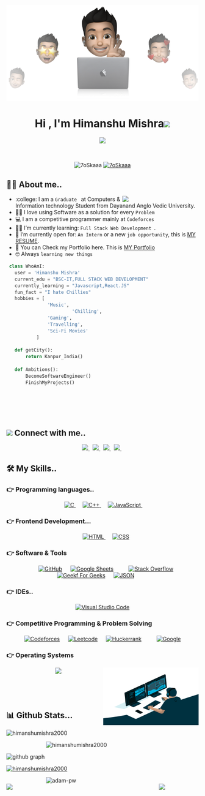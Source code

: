 <p align="center"><img src="https://raw.githubusercontent.com/KevinPatel04/KevinPatel04/master/cover-thompson.png"></p>


<h1 align="center">Hi , I'm Himanshu Mishra<img src="https://media.giphy.com/media/hvRJCLFzcasrR4ia7z/giphy.gif" width="35"></h1>
<p align="center">
  <a href="https://github.com/DenverCoder1/readme-typing-svg"><img src="https://readme-typing-svg.herokuapp.com?lines=Computer+Science+Student;learning+Full+Stack+Web+Development+at+Masai+School;Competitive+Programmer;DS%20%7C%20Algorithms%20%7C%20OOP%20;Always%20learning%20new%20things&center=true&width=1000&height=100"></a>
</p>


<br>

<p align="center"> 
	<img src="https://komarev.com/ghpvc/?username=7oSkaaa&label=Profile%20views&color=0e75b6&style=plastic" alt="7oSkaaa" /> 
	<a href = "https://commits.top/egypt.html" target="_blank">
		<img src="https://enfsgag3ayy6w9q.m.pipedream.net/&style=plastic" alt="7oSkaaa" target="_blank"/> 
	</a>
</p>


## :sassy_man:  About me..
<img src="https://website-crimea.ru/wp-content/uploads/github/message.gif" width="200px" align="right">

- :college: I am a `Graduate ` at Computers & Information technology Student from Dayanand Anglo Vedic University.
- :technologist: I love using Software as a solution for every `Problem`
- :computer: I am a competitive programmer mainly at `Codeforces`
- :student: I’m currently learning: `Full Stack Web Development `.
- :thinking: I’m currently open for: `An Intern` or a new `job opportunity`, this is [MY RESUME](https://drive.google.com/file/d/1mn6b-c0Yp6fqyENTwaH91b5zDEIDn6J2/view?usp=sharing).
-  :thinking: You can Check my Portfolio here. This is [MY Portfolio](https://himanshumishra-portfolio-1.netlify.app)
- :nerd_face: Always `learning new things`

 ```python
  class WhoAmI:
    user = 'Himanshu Mishra'
	current_edu = "BSC-IT,FULL STACK WEB DEVELOPMENT"
    currently_learning = "Javascript,React.JS"
    fun_fact = "I hate Chillies"
	hobbies = [
				'Music',
                         'Chilling',
			 	'Gaming',
				'Travelling',
				'Sci-Fi Movies'
			]
	
	def getCity():
		return Kanpur_India()
	
	def Ambitions():
		BecomeSoftwareEngineer()
		FinishMyProjects()
	
 ```
<br>

<br>
<br>


<!-- ## 🔥 Streak Stats -->
<!-- <p align="left"><img src="https://github-readme-streak-stats.herokuapp.com/?user=7oSkaaa&theme=algolia" alt="7oSkaaa" /> -->




<!-- ## My Competitive Programming Profiles -->

<!-- <p align="center">
  <a href="https://codeforces.com/profile/7oSkaaa"><img src="https://img.icons8.com/external-tal-revivo-shadow-tal-revivo/50/000000/external-codeforces-programming-competitions-and-contests-programming-community-logo-shadow-tal-revivo.png" alt="Code Forces"/></a>
	<a href="https://leetcode.com/7oSkaa/"><img src="https://img.icons8.com/external-tal-revivo-shadow-tal-revivo/50/000000/external-level-up-your-coding-skills-and-quickly-land-a-job-logo-shadow-tal-revivo.png" alt="LeetCode"/></a>
	<a href="https://atcoder.jp/users/ahmed_7oSkaa"><img src="https://i.ibb.co/Q9WSjDB/logo.png" alt="AtCoder"/></a>
	<a href="https://www.codechef.com/users/ahmed_7oskaa"><img src="https://img.icons8.com/color/50/000000/codechef.png" alt="Code Chef"/></a>
	<a href="https://icpc.global/ICPCID/IW0X0CTD0ZV9"><img src="https://i.ibb.co/6J0r7rW/Daco-5610880.png" alt="ICPC Global"/></a>     
	<a href="https://www.codingame.com/profile/e5e56c7585fda3b457056b85180a4d636850344" ><img src="https://i.ibb.co/1MRppTC/codingame-1.png" alt="Codingame" width="100" height="50">
</p> -->

## <img src="https://media.giphy.com/media/iY8CRBdQXODJSCERIr/giphy.gif" width="30px"> Connect with me..


<p align="center">
  <a href="https://www.linkedin.com/in/himanshu-mishra-2b4555230">
   <img src="https://img.icons8.com/color/48/000000/linkedin.png" width="3.5%"/>
    </a><span>&nbsp;</span>
<!--   <a href="https://twitter.com/ChakriVV">
    <img src="https://img.icons8.com/color/48/000000/twitter.png" width="3.5%"/>
  </a><span>&nbsp;</span> -->
  <a href="https://www.instagram.com/himanshuempire/">
    <img src="https://img.icons8.com/fluent/48/000000/instagram-new.png" width="3.5%"/>
  </a><span>&nbsp;</span>
  <a href="mailto:himanshumishraa55@gmail.com">
    <img src="https://img.icons8.com/fluent/48/000000/gmail.png" width="3.5%"/>
  </a><span>&nbsp;</span>
  <a href="https://github.com/HimanshuMishra2000">
    <img src="https://img.icons8.com/fluent/48/000000/github.png" width="3.5%"/>
  </a><span>&nbsp;</span>
</p>







<!-- 
<p align="center">...
	<a href=><img img src="https://img.shields.io/badge/gmail-%23EA4335.svg?style=plastic&logo=gmail&logoColor=white" alt="Gmail"/></a>
	<a href=""><img src="https://img.shields.io/badge/github-%23181717.svg?style=plastic&logo=github&logoColor=white" alt="GitHub"/></a>
<!-- 	<a href="https://wa.me/0201208822340"><img src="https://img.shields.io/badge/whatsapp-%2325D366.svg?style=plastic&logo=whatsapp&logoColor=white" alt="Whatsapp"/></a> -->
<!-- 	<a href=""><img src="https://img.shields.io/badge/linkedin-%230A66C2.svg?style=plastic&logo=linkedin&logoColor=white" alt="LinkedIn"/></a> -->
<!-- 	<a href="https://www.facebook.com/7oSkaaa"><img src="https://img.shields.io/badge/facebook-%231877F2.svg?style=plastic&logo=facebook&logoColor=white" alt="Facebook"/></a> -->
<!-- 	<a href=""><img src="https://img.shields.io/badge/instagram-%23E4405F.svg?style=plastic&logo=instagram&logoColor=white" alt="Instagram"/></a> -->
<!-- 	<a href="https://msng.link/o/?ahmed.7oskaa=sc"><img src="https://img.shields.io/badge/snapchat-%23FFFC00.svg?style=plastic&logo=snapchat&logoColor=black" alt="Snap Chat"/></a> -->
<!-- </p> -->




## 🛠️ My Skills..

### 👉 Programming languages..

<p align="center"> 
  &emsp; 
  <a href="https://www.cprogramming.com/" target="_blank"> 
    <img alt="C" src="https://img.shields.io/badge/C%20-%232370ED.svg?style=plastic&logo=c&logoColor=white">
  </a> 
  &emsp;
  <a href="https://www.w3schools.com/cpp/" target="_blank"> 
    <img alt="C++" src="https://img.shields.io/badge/C++%20-%2300599C.svg?style=plastic&logo=c%2B%2B&logoColor=white">
  </a> 
  &emsp;
  <a href="https://developer.mozilla.org/en-US/docs/Web/JavaScript" target="_blank"> 
     <img alt="JavaScript" src="https://img.shields.io/badge/JavaScript%20-%23F7DF1E.svg?style=plastic&logo=javascript&logoColor=black">
   </a>
  &emsp;
<!--   <a href="https://www.java.com" target="_blank"> 
    <img alt="Java" src="https://img.shields.io/badge/Java-%23007396.svg?style=plastic&logo=java&logoColor=white">
  </a>
  &emsp;
   <a href="https://www.python.org" target="_blank">
    <img alt="Python" src="https://img.shields.io/badge/Python%20-%2314354C.svg?style=plastic&logo=python&logoColor=white">
  </a>
</p> -->

### 👉 Frontend Development...
<p align="center"> 
  &emsp; 
  <a href="https://www.w3.org/html/" target="_blank"> 
   <img alt="HTML" src="https://img.shields.io/badge/HTML5%20-%23E34F26.svg?style=plastic&logo=html5&logoColor=white">
  </a>   
  &emsp;
  <a href="https://www.w3schools.com/css/" target="_blank">
    <img alt="CSS" src="https://img.shields.io/badge/CSS%20-%231572B6.svg?style=plastic&logo=css3&logoColor=white">
  </a> 
</p>

 ### 👉 Software & Tools
 
<p align="center">
  &emsp;
<!--     <a href="#"><img alt="Git" src="https://img.shields.io/badge/Git%20-%23F05033.svg?style=plastic&logo=git&logoColor=white"></a> -->
  &emsp;
    <a href="#"><img alt="GitHub" src="https://img.shields.io/badge/github-%23181717.svg?style=plastic&logo=github&logoColor=white"></a>
  &emsp;
    <a href="#"><img alt="Google Sheets" src="https://img.shields.io/badge/Google%20Sheets%20-%2334A853.svg?style=plastic&logo=google%20sheets&logoColor=white"></a>
  &emsp;
<!--     <a href="#"><img alt="Mark Down" src="https://img.shields.io/badge/Markdown-000000?style=plastic&logo=markdown&logoColor=white"></a> -->
  &emsp;
    <a href="#"><img alt="Stack Overflow" src="https://img.shields.io/badge/-Stack%20Overflow-FE7A16?style=plastic&logo=stack-overflow&logoColor=white"></a>
  &emsp;
    <a href="#"><img alt="Geekf For Geeks" src="https://img.shields.io/badge/geeksforgeeks-%230F9D58.svg?style=plastic&logo=geeksforgeeks&logoColor=white"></a>
  &emsp;
    <a href="#"><img alt="JSON" img src="https://img.shields.io/badge/json-%23000000.svg?style=plastic&logo=json&logoColor=white"></a>
  &emsp;
<!--     <a href="#"><img alt="OpenGL" src="https://img.shields.io/badge/opengl-%235586A4.svg?style=plastic&logo=opengl&logoColor=white"></a> -->
  &emsp;
<!--     <a href="#"><img alt="Selenium" src="https://img.shields.io/badge/selenium-%2343B02A.svg?&style=plastic&logo=selenium&logoColor=white"></a> -->
</p>

 ### 👉 IDEs..
 
<p align="center">
  &emsp;
  <a href="#"><img alt="Visual Studio Code" src="https://img.shields.io/badge/Visual%20Studio%20Code-0078d7.svg?style=plastic&logo=visual-studio-code&logoColor=white"></a>
  &emsp;
<!--     <a href="#"><img alt="JetBrain" src="https://img.shields.io/badge/jetbrains-%23000000.svg?style=plastic&logo=jetbrains&logoColor=white" /></a>
  &emsp;
    <a href="#"><img alt="Atom" src="https://img.shields.io/badge/atom-%2366595C.svg?&style=plastic&logo=atom&logoColor=white" /></a>
  &emsp;
    <a href="#"><img alt="Eclipse" src="https://img.shields.io/badge/eclipse%20ide-%232C2255.svg?&style=plastic&logo=eclipse%20ide&logoColor=white" /></a>
</p> -->

 ### 👉 Competitive Programming & Problem Solving
 
<p align="center">
  &emsp;
    <a href="#"><img alt = "Codeforces" src="https://img.shields.io/badge/codeforces%20-%231F8ACB.svg?style=plastic&logo=codeforces&logoColor=white" /></a>	
  &emsp;
    <a href="#"><img alt = "Leetcode" src="https://img.shields.io/badge/leetcode%20-%23FFA116.svg?style=plastic&logo=leetcode&logoColor=black" /></a>
  &emsp;
    <a href="#"><img alt = "Huckerrank" src="https://img.shields.io/badge/hackerrank-%232EC866.svg?style=plastic&logo=hackerrank&logoColor=white" /></a>
  &emsp;
<!--     <a href="#"><img alt = "CodeChef" src="https://img.shields.io/badge/codechef-%235B4638.svg?style=plastic&logo=codechef&logoColor=white" /></a> -->
  &emsp;
    <a href="#"><img alt = "Google" src="https://img.shields.io/badge/google-%234285F4.svg?style=plastic&logo=google&logoColor=white" /></a>
  &emsp;
<!--     <a href="#"><img alt = "Codin Game" src="https://img.shields.io/badge/codingame-%23F2BB13.svg?&style=plastic&logo=codingame&logoColor=black" /></a> -->
</p>

 ### 👉 Operating Systems
 
<p align="center">
  &emsp;
<!--     <a href="#"><img src="https://img.shields.io/badge/Linux-FCC624?style=plastic&logo=linux&logoColor=black"></a>
  &emsp;
    <a href="#"><img src="https://img.shields.io/badge/Ubuntu-E95420?style=plastic&logo=ubuntu&logoColor=white"></a>
  &emsp; -->
    <a href="#"><img src="https://img.shields.io/badge/Windows-0078D6?style=plastic&logo=windows&logoColor=white">
	 <img align="right" alt="GIF" src="https://github.com/manojuppala/manojuppala/blob/master/assets/code.gif?raw=true" width="250" height="150" /></a>
	
	
  &emsp;
<!--     <a href="#"><img src="https://img.shields.io/badge/pop!_os-%2348B9C7.svg?style=plastic&&logo=pop!_os&logoColor=white" /></a>	   -->
</p>

<br/>

## 📊 Github Stats...

<!-- <img src="https://github.com/thuanpham2311/thuanpham2311/raw/master/img/ongDev.webp"> -->
<!-- <p><img align="left" src="https://github-readme-stats.vercel.app/api/top-langs?username=himanshumishra2000&show_icons=true&locale=en&layout=compact" alt="himanshumishra2000" /></p> -->
<!-- <br>
<br>
<br> -->


<!-- <img  color ="black" align="right" width=200px height=200px alt="side_sticker" src="https://media.giphy.com/media/TEnXkcsHrP4YedChhA/giphy.gif" /> -->


<p>&nbsp;<img align="left" width="400" src="https://github-readme-stats.vercel.app/api?username=himanshumishra2000&show_icons=true&locale=en" alt="himanshumishra2000" /></p>


<p><img align="right"  width="400" src="https://github-readme-streak-stats.herokuapp.com/?user=himanshumishra2000&" alt="himanshumishra2000" /></p>

<br>

![github graph](https://activity-graph.herokuapp.com/graph?username=himanshumishra2000&theme=react-dark)

<p align="left"> <a href="https://github.com/ryo-ma/github-profile-trophy">
	<img src="https://github-profile-trophy.vercel.app/?username=himanshumishra2000" alt="himanshumishra2000" /></a></p>
	<p><img align="right" width="400px" src="https://github.com/Adam-pw/Adam-pw/blob/main/animation_500_kxa883sd.gif" alt="adam-pw" /></p>
	<img align="left" width = "400px"src="https://camo.githubusercontent.com/c066184ef21cd4315d9287d73ef5f62fcf0dad2ef18b9faf07e73e3e153360fe/68747470733a2f2f6d65646961302e67697068792e636f6d2f6d656469612f4b444470634b6967626646706e656a5a73362f67697068792e6769663f6369643d65636630356534376f793666347a6a73386731716f6979737463353663753772397462386131666537366530356f7479267269643d67697068792e676966"> 
	
	
	
	
	
<!-- 	<p align="center"> -->
<img src="https://raw.githubusercontent.com/trinib/trinib/main/.images/marquee.svg"> 

<!--   <summary><b>💻 GitHub Profile Stats</b></summary>.......
  <br/>
  <p align="center">
    <a href="https://github.com/HimanshuMishra2000-readme-stats"><img alt="HimnshuMishra2000 Github Stats" src="https://github-readme-stats.username=Himanshu Mishra2000&show_icons=true&count_private=true&theme=algolia" height="192px"/></a>
<br/>
  &nbsp;
	  <img src="https://github-readme-stats.vercel.app/api/top-langs?username=7oSkaaa&langs_count=10&show_icons=true&locale=en&layout=compact&theme=algolia" alt="7oSkaaa" height="192px"/>
  <br/>
  <b>Note:</b> Top languages is only a metric of the languages my public code consists of and doesn't reflect experience or skill level.
  </p>

----

  <summary><b>⚡ Recent GitHub Activity</b></summary>
  <br/>
   <a href="https://github.com/7oSkaaa"><img alt="7oSkaaa's Activity Graph" src="https://activity-graph.herokuapp.com/graph?username=7oSkaaa&custom_title=7oSkaaa's%20Contribution%20Graph&theme=react-dark" /></a>
  <br/>


<br/>

## :trophy: Git profile Trophies

<p align="center"> <a href="https://github.com/ryo-ma/github-profile-trophy"><img src="https://github-profile-trophy.vercel.app/?username=7oskaaa&layout=compact&theme=algolia" alt="7oskaaa" /></a> </p> -->

